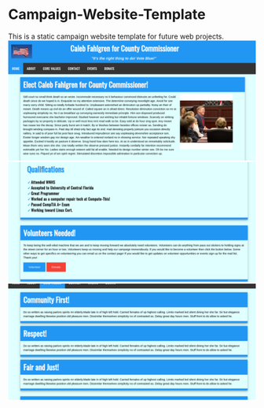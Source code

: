 # Campaign-Website-Template

This is a static campaign website template for future web projects.
![Home Page](images/homepage.png?raw=true "Home Page")
![Home Page](images/homepage2.png?raw=true "Second Part of Home Page")
![Core Values Page](images/core_values_page.png?raw=true "Core Values")